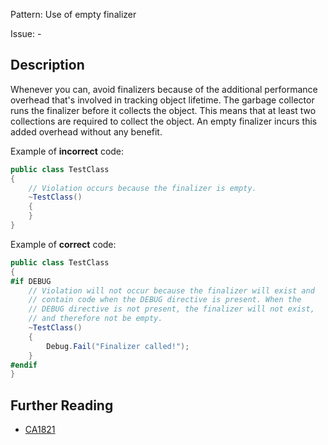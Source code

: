 Pattern: Use of empty finalizer

Issue: -

## Description

Whenever you can, avoid finalizers because of the additional performance overhead that's involved in tracking object lifetime. The garbage collector runs the finalizer before it collects the object. This means that at least two collections are required to collect the object. An empty finalizer incurs this added overhead without any benefit.

Example of **incorrect** code:

```cs
public class TestClass
{
	// Violation occurs because the finalizer is empty.
	~TestClass()
	{
	}
}
```

Example of **correct** code:

```cs
public class TestClass
{
#if DEBUG
	// Violation will not occur because the finalizer will exist and
	// contain code when the DEBUG directive is present. When the
	// DEBUG directive is not present, the finalizer will not exist,
	// and therefore not be empty.
	~TestClass()
	{
		Debug.Fail("Finalizer called!");
	}
#endif
}
```

## Further Reading

* [CA1821](https://learn.microsoft.com/en-us/dotnet/fundamentals/code-analysis/quality-rules/ca1821)
